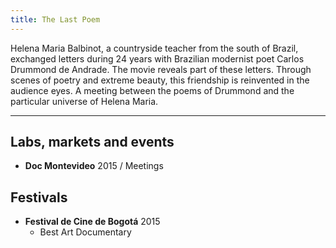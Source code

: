 ```yaml
---
title: The Last Poem
---
```


Helena Maria Balbinot, a countryside teacher from the south of Brazil, exchanged letters during 24 years with Brazilian modernist poet Carlos Drummond de Andrade. The movie reveals part of these letters. Through scenes of poetry and extreme beauty, this friendship is reinvented in the audience eyes. A meeting between the poems of Drummond and the particular universe of Helena Maria.

---

## Labs, markets and events
* **Doc Montevideo** 2015 / Meetings

## Festivals
* **Festival de Cine de Bogotá** 2015
  * Best Art Documentary
